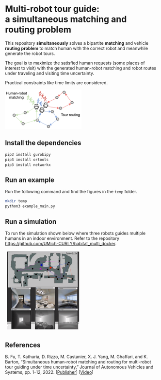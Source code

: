 # Multi-robot tour guide: <br/> a simultaneous matching and routing problem
This repository **simultaneously** solves a bipartite **matching** and vehicle **routing** **problem** to match human with the correct robot and meanwhile generate the robot tours.

The goal is to maximize the satisfied human requests (some places of interest to visit) with the generated human-robot matching and robot routes under traveling and visiting time uncertainty.

Practical constraints like time limits are considered.

<img src="readme/smrp_diagram.png" alt="smrp_diagram" width="50%"/>

## Install the dependencies
```bash
pip3 install gurobipy
pip3 install ortools
pip3 install networkx
```

## Run an example
Run the following command and find the figures in the `temp` folder.
```bash
mkdir temp
python3 example_main.py
```

## Run a simulation

To run the simulation shown below where three robots guides multiple humans in an indoor environment. Refer to the repository https://github.com/UMich-CURLY/habitat_multi_docker.

<img src="readme/tourguide_simulation.gif" alt="tourguide_simulation" width="50%"/>

## References
B. Fu, T. Kathuria, D. Rizzo, M. Castanier, X. J. Yang, M. Ghaffari, and K. Barton, “Simultaneous human-robot matching and routing for multi-robot tour guiding under time uncertainty,” Journal of Autonomous Vehicles and Systems, pp. 1–12, 2022. \[[Publisher](https://doi.org/10.1115/1.4053428)\] \[[Video](https://youtu.be/jx1RtK0g6fo)\]
